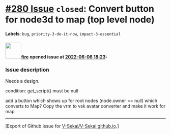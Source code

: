 # [\#280 Issue](https://github.com/V-Sekai/V-Sekai.github.io/issues/280) `closed`: Convert button for node3d to map (top level node)
**Labels**: `bug`, `priority-3-do-it-now`, `impact-3-essential`


#### <img src="https://avatars.githubusercontent.com/u/32321?u=c2e06a3d2b49a467aa907e54aa259516440267cc&v=4" width="50">[fire](https://github.com/fire) opened issue at [2022-06-06 18:23](https://github.com/V-Sekai/V-Sekai.github.io/issues/280):

### Issue description

Needs a design.

condition: get_script() must be null

add a button which shows up for root nodes (node.owner == null) which converts to Map? Copy the vrm to vsk avatar converter and make it work for map




-------------------------------------------------------------------------------



[Export of Github issue for [V-Sekai/V-Sekai.github.io](https://github.com/V-Sekai/V-Sekai.github.io).]
